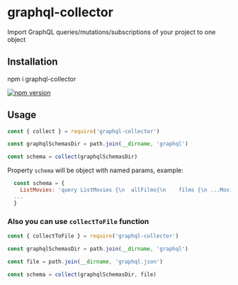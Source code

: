 # graphql-collector

Import GraphQL queries/mutations/subscriptions of your project to one object

## Installation

npm i graphql-collector

[![npm version](https://badge.fury.io/js/graphql-collector.svg)](https://badge.fury.io/js/graphql-collector)

## Usage

```js
const { collect } = require('graphql-collector')

const graphqlSchemasDir = path.join(__dirname, 'graphql')

const schema = collect(graphqlSchemasDir)

```

Property `schema` will be object with named params, example:

```js
  const schema = {
    ListMovies: 'query ListMovies {\n  allFilms{\n    films {\n ...Movie\n    }\n  }\n}\n\nfragment Movie on Film {\n  id\n  title\n  director\n  planetConnection {\n    planets {\n      ...Place\n   }\n  }\n}\n\nfragment Place on Planet {\n  name\n  climates\n}\n'
  ...
  }
```

### Also you can use `collectToFile` function

```js
const { collectToFile } = require('graphql-collector')

const graphqlSchemasDir = path.join(__dirname, 'graphql')

const file = path.join(__dirname, 'graphql.json')

const schema = collect(graphqlSchemasDir, file)

```